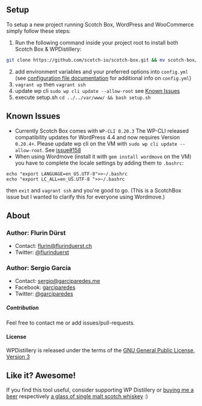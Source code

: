## Setup
To setup a new project running Scotch Box, WordPress and WooCommerce simply follow these steps:

1. Run the following command inside your project root to install both Scotch Box & WPDistillery:
```bash
git clone https://github.com/scotch-io/scotch-box.git && mv scotch-box/public public && mv scotch-box/Vagrantfile Vagrantfile && rm -rf scotch-box && git clone --depth 1 git@github.com:garciparedes/WooCommerceDistillery.git && mv WooCommerceDistillery/config.yml config.yml && mv WooCommerceDistillery/setup.sh setup.sh && rm -rf WooCommerceDistillery
```
2. add environment variables and your preferred options into `config.yml` (see [configuration file documentation](README_CONFIG.md) for additional info on `config.yml`)
4. `vagrant up` then `vagrant ssh`
5. update wp cli `sudo wp cli update --allow-root` see [Known Issues](https://github.com/flurinduerst/WPDistillery#known-issues)
6. execute setup.sh `cd ../../var/www/ && bash setup.sh`


## Known Issues
* Currently Scotch Box comes with `WP-CLI 0.20.3` The WP-CLI released compatibility updates for WordPress 4.4 and now requires Version `0.20.4+`. Please update wp cli on the VM with `sudo wp cli update --allow-root`. See [issue#158](https://github.com/scotch-io/scotch-box/issues/158)
* When using Wordmove (install it with `gem install wordmove` on the VM) you have to complete the locale settings by adding them to `.bashrc`:
```
echo "export LANGUAGE=en_US.UTF-8">>~/.bashrc
echo "export LC_ALL=en_US.UTF-8 ">>~/.bashrc
```
then `exit` and `vagrant ssh` and you're good to go. (This is a ScotchBox issue but I wanted to clarify this for everyone using Wordmove.)

## About
### Author: Flurin Dürst
* Contact: [flurin@flurinduerst.ch](mailto:flurin@flurinduerst.ch)
* Twitter: [@flurinduerst](https://twitter.com/flurinduerst)


### Author: Sergio García
* Contact: [sergio@garciparedes.me](mailto:sergio@garciparedes.me)
* Facebook: [garciparedes](https://facebook.com/garciparedes)
* Twitter: [@garciparedes](https://twitter.com/garciparedes)
 
##### Contribution
Feel free to contact me or add issues/pull-requests.

#### License
WPDistillery is released under the terms of the [GNU General Public License, Version 3](https://www.gnu.org/licenses/gpl)

## Like it? Awesome!
If you find this tool useful, consider supporting WP Distillery or [buying me a beer](https://www.paypal.me/garciparedes/5) respectively [a glass of single malt scotch whiskey](https://www.paypal.me/garciparedes/10) :)
